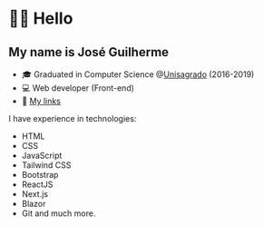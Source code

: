 # 👋🏻 Hello

## My name is José Guilherme

- 🎓 Graduated in Computer Science @[Unisagrado](https://unisagrado.edu.br/) (2016-2019)
- 💻 Web developer (Front-end)
- 🔗 [My links](https://beacons.ai/zehguilherme)

I have experience in technologies:

- HTML
- CSS
- JavaScript
- Tailwind CSS
- Bootstrap
- ReactJS
- Next.js
- Blazor
- Git and much more.
